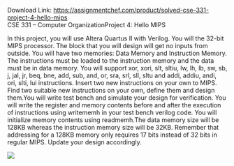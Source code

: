 Download Link: https://assignmentchef.com/product/solved-cse-331-project-4-hello-mips
<br>
CSE 331 – Computer OrganizationProject 4: Hello MIPS

In this project, you will use Altera Quartus II with Verilog. You will the 32-bit MIPS processor. The block that you will design will get no inputs from outside. You will have two memories: Data Memory and Instruction Memory. The instructions must be loaded to the instruction memory and the data must be in data memory. You will support xor, xori, slt, sltiu, lw, lh, lb, sw, sb, j, jal, jr, beq, bne, add, sub, and, or, sra, srl, sll, sltu and addi, addiu, andi, ori, slti, lui instructions. Insert two new instructions on your own to MIPS. Find two suitable new instructions on your own, define them and design them.You will write test bench and simulate your design for verification. You will write the register and memory contents before and after the execution of instructions using writememh in your test bench verilog code. You will initialize memory contents using readmemh.The data memory size will be 128KB whereas the instruction memory size will be 32KB. Remember that addressing for a 128KB memory only requires 17 bits instead of 32 bits in regular MIPS. Update your design accordingly.<img decoding="async" data-recalc-dims="1" data-src="https://i0.wp.com/www.ankitcodinghub.com/wp-content/uploads/2020/04/547.png?w=980&amp;ssl=1" class="lazyload" src="data:image/gif;base64,R0lGODlhAQABAAAAACH5BAEKAAEALAAAAAABAAEAAAICTAEAOw==">

 <noscript>

  <img decoding="async" src="https://i0.wp.com/www.ankitcodinghub.com/wp-content/uploads/2020/04/547.png?w=980&amp;ssl=1" data-recalc-dims="1">

 </noscript>